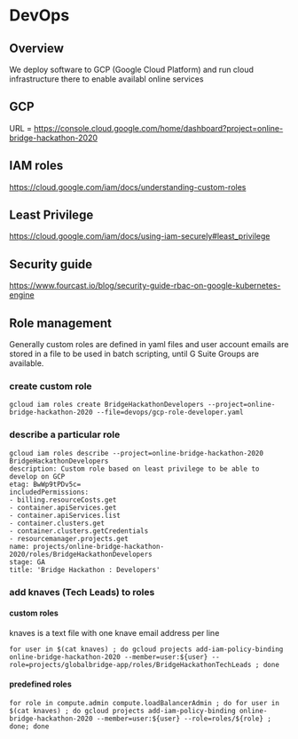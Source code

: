 
# DevOps

## Overview

We deploy software to GCP (Google Cloud Platform) and run cloud infrastructure there to enable availabl online services

## GCP

URL = https://console.cloud.google.com/home/dashboard?project=online-bridge-hackathon-2020
 
## IAM roles
https://cloud.google.com/iam/docs/understanding-custom-roles

## Least Privilege
https://cloud.google.com/iam/docs/using-iam-securely#least_privilege

## Security guide
https://www.fourcast.io/blog/security-guide-rbac-on-google-kubernetes-engine

## Role management

Generally custom roles are defined in yaml files and user account emails are stored in a file to be used in batch scripting, until G Suite Groups are available.

### create custom role
`gcloud iam roles create BridgeHackathonDevelopers --project=online-bridge-hackathon-2020 --file=devops/gcp-role-developer.yaml`

### describe a particular role 
```
gcloud iam roles describe --project=online-bridge-hackathon-2020 BridgeHackathonDevelopers
description: Custom role based on least privilege to be able to develop on GCP
etag: BwWp9tPDv5c=
includedPermissions:
- billing.resourceCosts.get
- container.apiServices.get
- container.apiServices.list
- container.clusters.get
- container.clusters.getCredentials
- resourcemanager.projects.get
name: projects/online-bridge-hackathon-2020/roles/BridgeHackathonDevelopers
stage: GA
title: 'Bridge Hackathon : Developers'
```

### add knaves (Tech Leads) to roles
#### custom roles
knaves is a text file with one knave email address per line
```
for user in $(cat knaves) ; do gcloud projects add-iam-policy-binding online-bridge-hackathon-2020 --member=user:${user} --role=projects/globalbridge-app/roles/BridgeHackathonTechLeads ; done
```

#### predefined roles
```
for role in compute.admin compute.loadBalancerAdmin ; do for user in $(cat knaves) ; do gcloud projects add-iam-policy-binding online-bridge-hackathon-2020 --member=user:${user} --role=roles/${role} ; done; done
```
